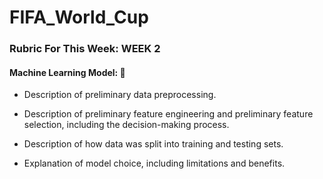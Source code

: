 # FIFA_World_Cup

### Rubric For This Week: WEEK 2

#### Machine Learning Model: 🔼
- Description of preliminary data preprocessing.

- Description of preliminary feature engineering and preliminary feature selection, including the decision-making process.

- Description of how data was split into training and testing sets.

- Explanation of model choice, including limitations and benefits.
